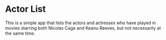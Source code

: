 # Actor List

This is a simple app that lists the actors and actresses who have played in movies starring both Nicolas Cage and Keanu Reeves, but not necessarily at the same time.

